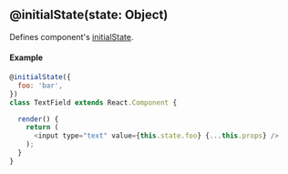 ## @initialState(state: Object)

Defines component's [initialState](https://facebook.github.io/react/docs/component-specs.html#getinitialstate).

#### Example

```js
@initialState({
  foo: 'bar',
})
class TextField extends React.Component {

  render() {
    return (
      <input type="text" value={this.state.foo} {...this.props} />
    );
  }
}
```
